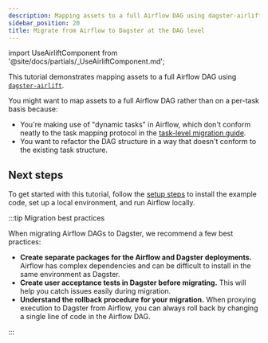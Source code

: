 ```yaml
---
description: Mapping assets to a full Airflow DAG using dagster-airlift.
sidebar_position: 20
title: Migrate from Airflow to Dagster at the DAG level
---
```


import UseAirliftComponent from '@site/docs/partials/\_UseAirliftComponent.md';

<UseAirliftComponent />

This tutorial demonstrates mapping assets to a full Airflow DAG using [`dagster-airlift`](/api/libraries/dagster-airlift).

You might want to map assets to a full Airflow DAG rather than on a per-task basis because:

- You're making use of "dynamic tasks" in Airflow, which don't conform neatly to the task mapping protocol in the [task-level migration guide](/migration/airflow-to-dagster/airlift-v1/task-level-migration).
- You want to refactor the DAG structure in a way that doesn't conform to the existing task structure.

## Next steps

To get started with this tutorial, follow the [setup steps](/migration/airflow-to-dagster/airlift-v1/dag-level-migration/setup) to install the example code, set up a local environment, and run Airflow locally.

:::tip Migration best practices

When migrating Airflow DAGs to Dagster, we recommend a few best practices:

- **Create separate packages for the Airflow and Dagster deployments.** Airflow has complex dependencies and can be difficult to install in the same environment as Dagster.
- **Create user acceptance tests in Dagster before migrating.** This will help you catch issues easily during migration.
- **Understand the rollback procedure for your migration.** When proxying execution to Dagster from Airflow, you can always roll back by changing a single line of code in the Airflow DAG.

:::
